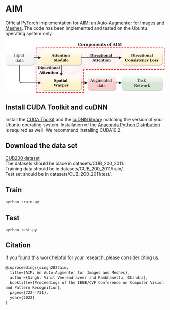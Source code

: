 # AIM
Official PyTorch implementation for [AIM: an Auto-Augmenter for Images and Meshes](https://openaccess.thecvf.com/content/CVPR2022/papers/Singh_AIM_An_Auto-Augmenter_for_Images_and_Meshes_CVPR_2022_paper.pdf). The code has been implemented and tested on the Ubuntu operating system only.

![Alt text](docs/Overview.png?raw=true)

## Install CUDA Toolkit and cuDNN
Install the [CUDA Toolkit](https://developer.nvidia.com/cuda-toolkit) and the [cuDNN library](https://developer.nvidia.com/rdp/cudnn-archive) matching the version of your Ubuntu operating system. Installation of the [Anaconda Python Distribution](https://repo.anaconda.com/archive/Anaconda3-2021.05-Linux-x86_64.sh) is required as well. We recommend installing CUDA10.2.

## Download the data set
[CUB200 dataset](http://www.vision.caltech.edu/datasets/cub_200_2011/) </br>
The datasets should be place in datasets/CUB_200_2011. </br>
Training data should be in datasets/CUB_200_2011/train/<categories>. </br>
Test set should be in datasets/CUB_200_2011/test/<categories>. </br>

## Train
```
python train.py
```

## Test
```
python test.py
```

## Citation
If you found this work helpful for your research, please consider citing us.
```
@inproceedings{singh2022aim,
  title={AIM: An Auto-Augmenter for Images and Meshes},
  author={Singh, Vinit Veerendraveer and Kambhamettu, Chandra},
  booktitle={Proceedings of the IEEE/CVF Conference on Computer Vision and Pattern Recognition},
  pages={722--731},
  year={2022}
}
```

